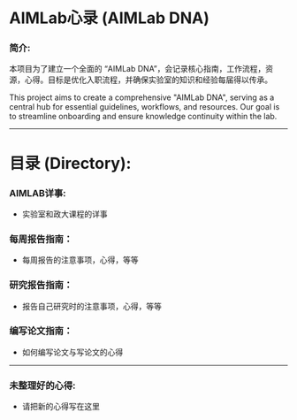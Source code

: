 # AIMLab心录 (AIMLab DNA)
### 简介: 
本项目为了建立一个全面的 “AIMLab DNA”，会记录核心指南，工作流程，资源，心得。目标是优化入职流程，并确保实验室的知识和经验每届得以传承。

This project aims to create a comprehensive "AIMLab DNA", serving as a central hub for essential guidelines, workflows, and resources. Our goal is to streamline onboarding and ensure knowledge continuity within the lab.

---

# 目录 (Directory):

### AIMLAB详事:  
- 实验室和政大课程的详事  

### 每周报告指南：  
- 每周报告的注意事项，心得，等等  

### 研究报告指南：  
- 报告自己研究时的注意事项，心得，等等  

### 编写论文指南：  
- 如何编写论文与写论文的心得  

---

### 未整理好的心得:  
- 请把新的心得写在这里  

